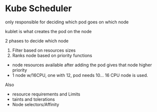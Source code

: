 # Kube Scheduler
only responsible for deciding which pod goes on which node

kublet is what creates the pod on the node

2 phases to decide which node
1. Filter based on resources sizes
2. Ranks node based on priority functions
* node resources available after adding the pod gives that node higher priority
* 1 node w/16CPU, one with 12, pod needs 10... 16 CPU node is used.

Also
* resource requirements and Limits
* taints and tolerations
* Node selectors/Affinity


